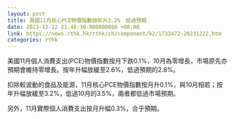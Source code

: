 ```yaml
---
layout: post
title: 美國11月核心PCE物價指數按年升3.2%　低過預期
date: 2023-12-22 21:48:30.000000000 +08:00
link: https://news.rthk.hk/rthk/ch/component/k2/1733472-20231222.htm
categories: rthk
---
```


美國11月個人消費支出(PCE)物價指數按月下跌0.1%，10月為零增長，市場原先亦預期會維持零增長。按年升幅放緩至2.6%，低過預期的2.8%。

扣除較波動的食品及能源，11月核心PCE物價指數按月升0.1%，與10月相若；按年升幅放緩至3.2%，低過10月的3.5%，兩者都低過市場預期。

另外，11月實際個人消費支出按月升幅0.3%，合乎預期。

